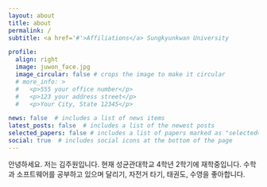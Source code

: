 ```yaml
---
layout: about
title: about
permalink: /
subtitle: <a href='#'>Affiliations</a> Sungkyunkwan University

profile:
  align: right
  image: juwon_face.jpg
  image_circular: false # crops the image to make it circular
  # more_info: >
  #   <p>555 your office number</p>
  #   <p>123 your address street</p>
  #   <p>Your City, State 12345</p>

news: false  # includes a list of news items
latest_posts: false  # includes a list of the newest posts
selected_papers: false # includes a list of papers marked as "selected={true}"
social: true  # includes social icons at the bottom of the page
---
```


안녕하세요. 저는 김주원입니다. 현재 성균관대학교 4학년 2학기에 재학중입니다.
수학과 소프트웨어를 공부하고 있으며 달리기, 자전거 타기, 태권도, 수영을 좋아합니다.
